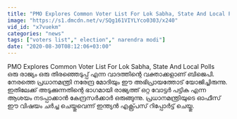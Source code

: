 ```yaml
---
title: "PMO Explores Common Voter List For Lok Sabha, State And Local Polls Oneindia Malayalam"
image: "https://s1.dmcdn.net/v/SQg161VIYLYco0303/x240"
vid_id: "x7vuekm"
categories: "news"
tags: ["voters list"," election"," narendra modi"]
date: "2020-08-30T08:12:06+03:00"
---
```

PMO Explores Common Voter List For Lok Sabha, State And Local Polls  <br>ഒരു രാജ്യം ഒരു തിരഞ്ഞെടുപ്പ് എന്ന വാദത്തിന്റെ വക്താക്കളാണ് ബിജെപി. നേരത്തെ പ്രധാനമന്ത്രി നരേന്ദ്ര മോദിയും ഈ അഭിപ്രായത്തോട് യോജിച്ചിരുന്നു. ഇതിലേക്ക് അടുക്കുന്നതിന്റെ ഭാഗമായി രാജ്യത്ത് ഒറ്റ വോട്ടര്‍ പട്ടിക എന്ന ആശയം നടപ്പാക്കാന്‍ കേന്ദ്രസര്‍ക്കാര്‍ ഒരുങ്ങുന്നു. പ്രധാനമന്ത്രിയുടെ ഓഫീസ് ഈ വിഷയം ചര്‍ച്ച ചെയ്തുവെന്ന് ഇന്ത്യന്‍ എക്സ്പ്രസ് റിപ്പോര്‍ട്ട് ചെയ്തു.
